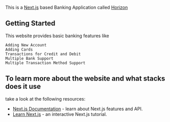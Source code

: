 This is a [Next.js](https://nextjs.org/) based Banking Application called [Horizon]('https://github.com/divyamth/bankingApp')
## Getting Started

This website provides basic banking features like
```
Adding New Account
Adding Cards
Transactions for Credit and Debit
Multiple Bank Support
Multiple Transaction Method Support
```


## To learn more about the website and what stacks does it use
take a look at the following resources:

- [Next.js Documentation](https://nextjs.org/docs) - learn about Next.js features and API.
- [Learn Next.js](https://nextjs.org/learn) - an interactive Next.js tutorial.
